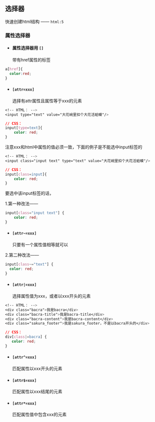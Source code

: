 ## 选择器

快速创建html结构 —— `html:5`

### 属性选择器

- #### 属性选择器用 `[]` 

  带有href属性的标签

```css
a[href]{
  color:red;
}
```

- #### `[attr=xxx]` 

  选择有attr属性且属性等于xxx的元素

```css
<!-- HTML： -->
<input type="text" value="大花碗里扣个大花活蛤蟆"/>

// CSS：
input[type=text]{
    color: red;
}
```

注意xxx和html中属性的值必须一致，下面的例子是不能选中input标签的

```css
<!-- HTML： -->
<input class="input text" type="text" value="大花碗里扣个大花活蛤蟆"/>

// CSS：
input[class=input]{
    color: red;
}
```

要选中该input标签的话，

1.第一种改法——

```css
input[class="input text"] {
    color: red;
}
```

- #### `[attr~=xxx]` 

  只要有一个属性值相等就可以

2.第二种改法——

```css
input[class~="text"] {
  color: red;
}
```

- #### `[attr|=xxx]`

  选择属性值为xxx，或者以xxx开头的元素

```css
<!-- HTML： -->
<div class="bacra">我是bacra</div>
<div class="bacra-title">我是bacra-title</div>
<div class="bacra-content">我是bacra-content</div>
<div class="sakura_footer">我是sakura_footer，不是以bacra开头的</div>

// CSS：
div[class|=bacra] {
   color: red;
}
```

- #### `[attr^=xxx]`

  匹配属性以xxx开头的元素

- #### `[attr$=xxx]`

  匹配属性以xxx结尾的元素

- #### `[attr*=xxx]`

  匹配属性值中包含xxx的元素



